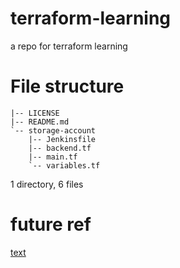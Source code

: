 # terraform-learning
a repo for terraform learning

# File structure


```.
|-- LICENSE
|-- README.md
`-- storage-account
    |-- Jenkinsfile
    |-- backend.tf
    |-- main.tf
    `-- variables.tf
```

1 directory, 6 files


# future ref

[text](https://github.com/Azure-Samples/terraform-github-actions/blob/main/.github/workflows/tf-plan-apply.yml)